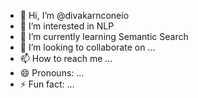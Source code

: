 - 👋 Hi, I’m @divakarnconeio
- 👀 I’m interested in NLP 
- 🌱 I’m currently learning Semantic Search
- 💞️ I’m looking to collaborate on ...
- 📫 How to reach me ...
- 😄 Pronouns: ...
- ⚡ Fun fact: ...

<!---
divakarnconeio/divakarnconeio is a ✨ special ✨ repository because its `README.md` (this file) appears on your GitHub profile.
You can click the Preview link to take a look at your changes.
--->
